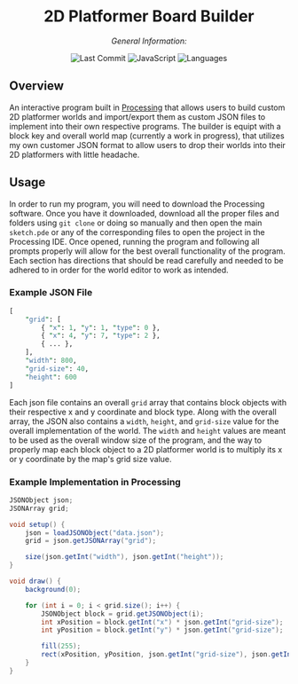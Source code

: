 <div align="center">

# **2D Platformer Board Builder**

*General Information:*

![Last Commit](https://img.shields.io/badge/last%20commit-5%2F28%2F2025-orange)
![JavaScript](https://img.shields.io/badge/processing-58.7%25-blue)
![Languages](https://img.shields.io/badge/languages-2-yellow)

</div>

## Overview

An interactive program built in [Processing](https://processing.org/) that allows users to build custom 2D platformer worlds and import/export them as custom JSON files to implement into their own respective programs. The builder is equipt with a block key and overall world map (currently a work in progress), that utilizes my own customer JSON format to allow users to drop their worlds into their 2D platformers with little headache.

## Usage

In order to run my program, you will need to download the Processing software. Once you have it downloaded, download all the proper files and folders using `git clone` or doing so manually and then open the main `sketch.pde` or any of the corresponding files to open the project in the Processing IDE.
Once opened, running the program and following all prompts properly will allow for the best overall functionality of the program. Each section has directions that should be read carefully and needed to be adhered to in order for the world editor to work as intended.

### Example JSON File

```perl
[
    "grid": [
        { "x": 1, "y": 1, "type": 0 },
        { "x": 4, "y": 7, "type": 2 },
        { ... },
    ],
    "width": 800,
    "grid-size": 40,
    "height": 600
]
```
Each json file contains an overall `grid` array that contains block objects with their respective x and y coordinate and block type. Along with the overall array, the JSON also contains a `width`, `height`, and `grid-size` value for the overall implementation of the world. The `width` and `height` values are meant to be used as the overall window size of the program, and the way to properly map each block object to a 2D platformer world is to multiply its x or y coordinate by the map's grid size value.

### Example Implementation in Processing

```java
JSONObject json;
JSONArray grid;

void setup() {
    json = loadJSONObject("data.json");
    grid = json.getJSONArray("grid");

    size(json.getInt("width"), json.getInt("height"));
}

void draw() {
    background(0);

    for (int i = 0; i < grid.size(); i++) {
        JSONObject block = grid.getJSONObject(i);
        int xPosition = block.getInt("x") * json.getInt("grid-size");
        int yPosition = block.getInt("y") * json.getInt("grid-size");

        fill(255);
        rect(xPosition, yPosition, json.getInt("grid-size"), json.getInt("grid-size"));
    }
}

```
